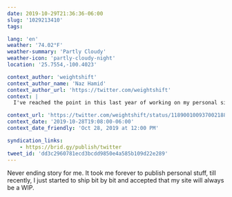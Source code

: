 ```yaml
---
date: 2019-10-29T21:36:36-06:00
slug: '1029213410'
tags:

lang: 'en'
weather: '74.02°F'
weather-summary: 'Partly Cloudy'
weather-icon: 'partly-cloudy-night'
location: '25.7554,-100.4023'

context_author: 'weightshift'
context_author_name: 'Naz Hamid'
context_author_url: 'https://twitter.com/weightshift'
context: |
  I've reached the point in this last year of working on my personal site in fits and spurts, where I think I've over-designed and over-engineered it into an overly robust system versus making the content that should live on it. What started out as very simple became complex.

context_url: 'https://twitter.com/weightshift/status/1189001009370021889?s=12'
context_date: '2019-10-28T19:08:00-06:00'
context_date_friendly: 'Oct 28, 2019 at 12:00 PM'

syndication_links:
    - https://brid.gy/publish/twitter
tweet_id: 'dd3c2960781ecd3bcdd9850e4a585b109d22e289'
---
```

Never ending story for me. It took me forever to publish personal stuff, till recently, I just started to ship bit by bit and accepted that my site will always be a WIP.
